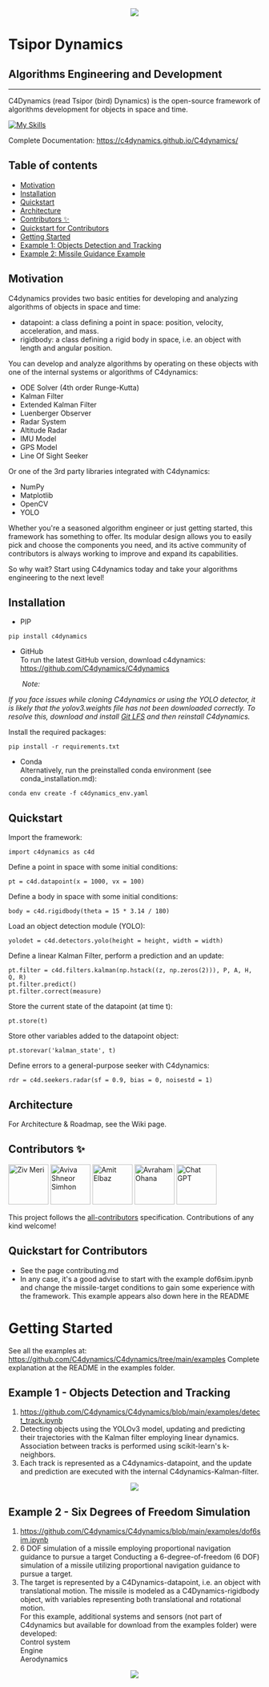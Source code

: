 <div align="center">
  <img src="https://github.com/C4dynamics/C4dynamics/raw/main/c4dynamics/utils/C4dynamics.png">
</div>

# Tsipor Dynamics
## Algorithms Engineering and Development
****


C4Dynamics (read Tsipor (bird) Dynamics) is the open-source framework of algorithms development for objects in space and time.

[![My Skills](https://skillicons.dev/icons?i=python)](https://skillicons.dev)  


Complete Documentation: https://c4dynamics.github.io/C4dynamics/


## Table of contents
- [Motivation](https://github.com/C4dynamics/C4dynamics/tree/main/#motivation)
- [Installation](https://github.com/C4dynamics/C4dynamics/tree/main/#installation)
- [Quickstart](https://github.com/C4dynamics/C4dynamics/tree/main/#quickstart)
- [Architecture](https://github.com/C4dynamics/C4dynamics/tree/main/#architecture)
- [Contributors ✨](https://github.com/C4dynamics/C4dynamics/tree/main/#contributors-✨)
- [Quickstart for Contributors](https://github.com/C4dynamics/C4dynamics/tree/main/#quickstart-for-contributors)
- [Getting Started](https://github.com/C4dynamics/C4dynamics/tree/main/#getting-started)
- [Example 1: Objects Detection and Tracking](https://github.com/C4dynamics/C4dynamics/tree/main/#example-1---objects-detection-and-tracking)
- [Example 2: Missile Guidance Example](https://github.com/C4dynamics/C4dynamics/tree/main/#example-2---six-degrees-of-freedom-simulation)


## Motivation
C4dynamics provides two basic entities for developing and analyzing algorithms of objects in space and time:
* datapoint: a class defining a point in space: position, velocity, acceleration, and mass. 
* rigidbody: a class defining a rigid body in space, i.e. an object with length and angular position. 

You can develop and analyze algorithms by operating on these objects with one of the internal systems or algorithms of C4dynamics:  
* ODE Solver (4th order Runge-Kutta)  
* Kalman Filter  
* Extended Kalman Filter  
* Luenberger Observer  
* Radar System  
* Altitude Radar  
* IMU Model  
* GPS Model  
* Line Of Sight Seeker  
  
Or one of the 3rd party libraries integrated with C4dynamics:   
* NumPy  
* Matplotlib  
* OpenCV  
* YOLO  
  
Whether you're a seasoned algorithm engineer or just getting started, this framework has something to offer. Its modular design allows you to easily pick and choose the components you need, and its active community of contributors is always working to improve and expand its capabilities.
  
So why wait? Start using C4dynamics today and take your algorithms engineering to the next level!
  



## Installation 
* PIP  
```
pip install c4dynamics
```

* GitHub  
To run the latest GitHub version, download c4dynamics: 
https://github.com/C4dynamics/C4dynamics

&nbsp;&nbsp;&nbsp;&nbsp;&nbsp;&nbsp;  *Note:*

*If you face issues while cloning C4dynamics or using the YOLO detector, 
it is likely that the yolov3.weights file has not been downloaded correctly.
To resolve this, download and install [Git LFS](https://docs.github.com/en/repositories/working-with-files/managing-large-files/installing-git-large-file-storage) and then reinstall C4dynamics.*


Install the required packages:
```
pip install -r requirements.txt
```

* Conda   
Alternatively, run the preinstalled conda environment (see conda_installation.md):
```
conda env create -f c4dynamics_env.yaml
```
 
 
 
 

## Quickstart
Import the framework:
```
import c4dynamics as c4d
```

Define a point in space with some initial conditions: 
```
pt = c4d.datapoint(x = 1000, vx = 100)
```

Define a body in space with some initial conditions: 
```
body = c4d.rigidbody(theta = 15 * 3.14 / 180)
```

Load an object detection module (YOLO):
```
yolodet = c4d.detectors.yolo(height = height, width = width)
```

Define a linear Kalman Filter, perform a prediction and an update: 
```
pt.filter = c4d.filters.kalman(np.hstack((z, np.zeros(2))), P, A, H, Q, R)
pt.filter.predict()
pt.filter.correct(measure)
```

Store the current state of the datapoint (at time t):
```
pt.store(t)
```

Store other variables added to the datapoint object:
```
pt.storevar('kalman_state', t)
```

Define errors to a general-purpose seeker with C4dynamics: 
```
rdr = c4d.seekers.radar(sf = 0.9, bias = 0, noisestd = 1)
```





## Architecture
For Architecture & Roadmap, see the Wiki page.  




## Contributors ✨

[//]: contributor-faces
<a href="https://www.linkedin.com/in/ziv-meri/">                      <img src="https://github.com/C4dynamics/C4dynamics/raw/main/c4dynamics/utils/ziv_noa2.png"        title="Ziv Meri" width="80" height="80"></a> 	<a href="https://www.linkedin.com/in/aviva-shneor-simhon-17b733b/">   <img src="https://github.com/C4dynamics/C4dynamics/raw/main/c4dynamics/utils/aviva2.png"          title="Aviva Shneor Simhon" width="80" height="80"></a> 	<a href="https://www.linkedin.com/in/amit-elbaz-54301382/">           <img src="https://github.com/C4dynamics/C4dynamics/raw/main/c4dynamics/utils/amit2.png"           title="Amit Elbaz" width="80" height="80"></a> 	<a href="https://www.linkedin.com/in/avraham-ohana-computer-vision/"> <img src="https://github.com/C4dynamics/C4dynamics/raw/main/c4dynamics/utils/avraham2.png"        title="Avraham Ohana" width="80" height="80"></a> 	<a href="https://chat.openai.com/chat">                               <img src="https://github.com/C4dynamics/C4dynamics/raw/main/c4dynamics/utils/openai-featured.png" title="Chat GPT" width="80" height="80"></a>

[//]: contributor-faces

This project follows the [all-contributors](https://github.com/all-contributors/all-contributors) specification. Contributions of any kind welcome!




## Quickstart for Contributors
* See the page contributing.md
* In any case, it's a good advise to start with the example dof6sim.ipynb and change the missile-target conditions to gain some experience with the framework. This example appears also down here in the README




# Getting Started  
See all the examples at: https://github.com/C4dynamics/C4dynamics/tree/main/examples 
Complete explanation at the README in the examples folder. 


## Example 1 - Objects Detection and Tracking 
1. https://github.com/C4dynamics/C4dynamics/blob/main/examples/detect_track.ipynb
2. Detecting objects using the YOLOv3 model, updating and predicting their trajectories with the Kalman filter employing linear dynamics. Association between tracks is performed using scikit-learn's k-neighbors.
3. Each track is represented as a C4dynamics-datapoint, and the update and prediction are executed with the internal C4dynamics-Kalman-filter.
<div align="center">
  <img src="https://github.com/C4dynamics/C4dynamics/raw/main/examples/out/detection-tracking-tank-truck.gif">
</div>


## Example 2 - Six Degrees of Freedom Simulation 
1. https://github.com/C4dynamics/C4dynamics/blob/main/examples/dof6sim.ipynb
2. 6 DOF simulation of a missile employing proportional navigation guidance to pursue a target Conducting a 6-degree-of-freedom (6 DOF) simulation of a missile utilizing proportional navigation guidance to pursue a target.
3. The target is represented by a C4Dynamics-datapoint, i.e. an object with translational motion. The missile is modeled as a C4Dynamics-rigidbody object, with variables representing both translational and rotational motion.  
For this example, additional systems and sensors (not part of C4dynamics but available for download from the examples folder) were developed:  
Control system  
Engine  
Aerodynamics  
<div align="center">
  <img src="https://github.com/C4dynamics/C4dynamics/raw/main/examples/out/dof6sim_trajectories.png">
</div>










